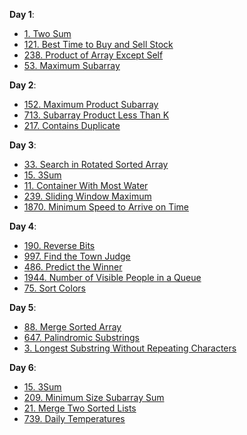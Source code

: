 **Day 1**:
* [1. Two Sum](https://leetcode.com/problems/two-sum/)
* [121. Best Time to Buy and Sell Stock](https://leetcode.com/problems/best-time-to-buy-and-sell-stock/)
* [238. Product of Array Except Self](https://leetcode.com/problems/product-of-array-except-self/)
* [53. Maximum Subarray](https://leetcode.com/problems/maximum-subarray/)

**Day 2**:
* [152. Maximum Product Subarray](https://leetcode.com/problems/maximum-product-subarray/)
* [713. Subarray Product Less Than K](https://leetcode.com/problems/subarray-product-less-than-k/)
* [217. Contains Duplicate](https://leetcode.com/problems/contains-duplicate/)

**Day 3**:
* [33. Search in Rotated Sorted Array](https://leetcode.com/problems/search-in-rotated-sorted-array/)
* [15. 3Sum](https://leetcode.com/problems/3sum/)
* [11. Container With Most Water](https://leetcode.com/problems/container-with-most-water/)
* [239. Sliding Window Maximum](https://leetcode.com/problems/sliding-window-maximum/)
* [1870. Minimum Speed to Arrive on Time](https://leetcode.com/problems/minimum-speed-to-arrive-on-time/)

**Day 4**:
* [190. Reverse Bits](https://leetcode.com/problems/reverse-bits/)
* [997. Find the Town Judge](https://leetcode.com/problems/find-the-town-judge/)
* [486. Predict the Winner](https://leetcode.com/problems/predict-the-winner/)
* [1944. Number of Visible People in a Queue](https://leetcode.com/problems/number-of-visible-people-in-a-queue/)
* [75. Sort Colors](https://leetcode.com/problems/sort-colors/)

**Day 5**:
* [88. Merge Sorted Array](https://leetcode.com/problems/merge-sorted-array/)
* [647. Palindromic Substrings](https://leetcode.com/problems/palindromic-substrings/)
* [3. Longest Substring Without Repeating Characters](https://leetcode.com/problems/longest-substring-without-repeating-characters/)

**Day 6**:
* [15. 3Sum](https://leetcode.com/problems/3sum/)
* [209. Minimum Size Subarray Sum](https://leetcode.com/problems/minimum-size-subarray-sum/)
* [21. Merge Two Sorted Lists](https://leetcode.com/problems/merge-two-sorted-lists/)
* [739. Daily Temperatures](https://leetcode.com/problems/daily-temperatures/)
